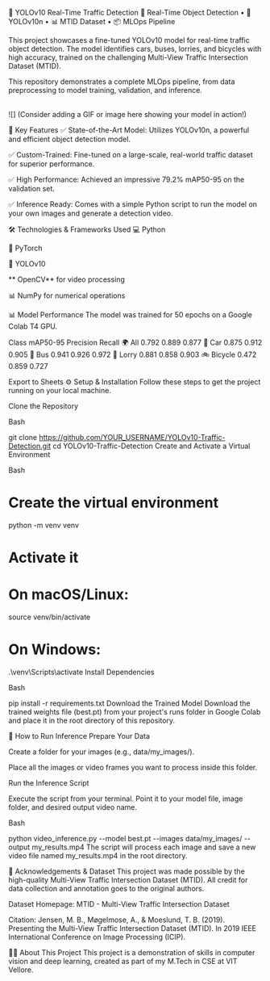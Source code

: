 🚀 YOLOv10 Real-Time Traffic Detection
🚦 Real-Time Object Detection • 🤖 YOLOv10n • 📊 MTID Dataset • 📦 MLOps Pipeline

This project showcases a fine-tuned YOLOv10 model for real-time traffic object detection. The model identifies cars, buses, lorries, and bicycles with high accuracy, trained on the challenging Multi-View Traffic Intersection Dataset (MTID).

This repository demonstrates a complete MLOps pipeline, from data preprocessing to model training, validation, and inference.

<br>
![]
(Consider adding a GIF or image here showing your model in action!)

📌 Key Features
✅ State-of-the-Art Model: Utilizes YOLOv10n, a powerful and efficient object detection model.

✅ Custom-Trained: Fine-tuned on a large-scale, real-world traffic dataset for superior performance.

✅ High Performance: Achieved an impressive 79.2% mAP50-95 on the validation set.

✅ Inference Ready: Comes with a simple Python script to run the model on your own images and generate a detection video.

🛠️ Technologies & Frameworks Used
💻 Python

🤖 PyTorch

🚀 YOLOv10

** OpenCV** for video processing

📊 NumPy for numerical operations

📊 Model Performance
The model was trained for 50 epochs on a Google Colab T4 GPU.

Class	mAP50-95	Precision	Recall
🌍 All	0.792	0.889	0.877
🚗 Car	0.875	0.912	0.905
🚌 Bus	0.941	0.926	0.972
🚚 Lorry	0.881	0.858	0.903
🚲 Bicycle	0.472	0.859	0.727

Export to Sheets
⚙️ Setup & Installation
Follow these steps to get the project running on your local machine.

Clone the Repository

Bash

git clone https://github.com/YOUR_USERNAME/YOLOv10-Traffic-Detection.git
cd YOLOv10-Traffic-Detection
Create and Activate a Virtual Environment

Bash

# Create the virtual environment
python -m venv venv

# Activate it
# On macOS/Linux:
source venv/bin/activate
# On Windows:
.\venv\Scripts\activate
Install Dependencies

Bash

pip install -r requirements.txt
Download the Trained Model
Download the trained weights file (best.pt) from your project's runs folder in Google Colab and place it in the root directory of this repository.

🚀 How to Run Inference
Prepare Your Data

Create a folder for your images (e.g., data/my_images/).

Place all the images or video frames you want to process inside this folder.

Run the Inference Script

Execute the script from your terminal. Point it to your model file, image folder, and desired output video name.

Bash

python video_inference.py --model best.pt --images data/my_images/ --output my_results.mp4
The script will process each image and save a new video file named my_results.mp4 in the root directory.

🙏 Acknowledgements & Dataset
This project was made possible by the high-quality Multi-View Traffic Intersection Dataset (MTID). All credit for data collection and annotation goes to the original authors.

Dataset Homepage: MTID - Multi-View Traffic Intersection Dataset

Citation: Jensen, M. B., Møgelmose, A., & Moeslund, T. B. (2019). Presenting the Multi-View Traffic Intersection Dataset (MTID). In 2019 IEEE International Conference on Image Processing (ICIP).

👨‍💻 About This Project
This project is a demonstration of skills in computer vision and deep learning, created as part of my M.Tech in CSE at VIT Vellore.
